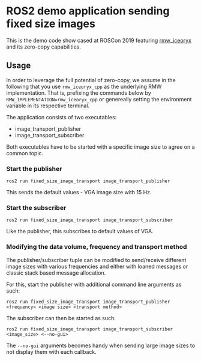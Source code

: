# ROS2 demo application sending fixed size images

This is the demo code show cased at ROSCon 2019 featuring [rmw_iceoryx](https://github.com/ros2/rmw_iceoryx) and its zero-copy capabilities.

## Usage

In order to leverage the full potential of zero-copy, we assume in the following that you use `rmw_iceoryx_cpp` as the underlying RMW implementation.
That is, prefixing the commands below by `RMW_IMPLEMENTATION=rmw_iceoryx_cpp` or genereally setting the environment variable in its respective terminal.

The application consists of two executables:
* image_transport_publisher
* image_transport_subscriber

Both executables have to be started with a specific image size to agree on a common topic.

### Start the publisher

```
ros2 run fixed_size_image_transport image_transport_publisher
```

This sends the default values - VGA image size with 15 Hz.

### Start the subscriber

```
ros2 run fixed_size_image_transport image_transport_subscriber
```

Like the publisher, this subscribes to default values of VGA.

### Modifying the data volume, frequency and transport method

The publisher/subscriber tuple can be modified to send/receive different image sizes with various frequencies and either with loaned messages or classic stack based message allocation.

For this, start the publisher with additional command line arguments as such:
```
ros2 run fixed_size_image_transport image_transport_publisher <frequency> <image size> <transport method>
```
The subscriber can then be started as such:
```
ros2 run fixed_size_image_transport image_transport_subscriber <image_size> <--no-gui>
```
The `--no-gui` arguments becomes handy when sending large image sizes to not display them with each callback.
